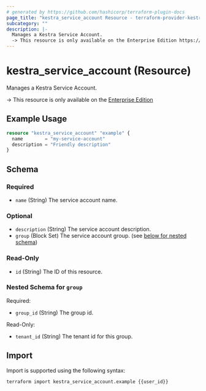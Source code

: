 ```yaml
---
# generated by https://github.com/hashicorp/terraform-plugin-docs
page_title: "kestra_service_account Resource - terraform-provider-kestra"
subcategory: ""
description: |-
  Manages a Kestra Service Account.
  -> This resource is only available on the Enterprise Edition https://kestra.io/enterprise
---
```


# kestra_service_account (Resource)

Manages a Kestra Service Account.

-> This resource is only available on the [Enterprise Edition](https://kestra.io/enterprise)

## Example Usage

```terraform
resource "kestra_service_account" "example" {
  name        = "my-service-account"
  description = "Friendly description"
}
```

<!-- schema generated by tfplugindocs -->
## Schema

### Required

- `name` (String) The service account name.

### Optional

- `description` (String) The service account description.
- `group` (Block Set) The service account group. (see [below for nested schema](#nestedblock--group))

### Read-Only

- `id` (String) The ID of this resource.

<a id="nestedblock--group"></a>
### Nested Schema for `group`

Required:

- `group_id` (String) The group id.

Read-Only:

- `tenant_id` (String) The tenant id for this group.

## Import

Import is supported using the following syntax:

```shell
terraform import kestra_service_account.example {{user_id}}
```
